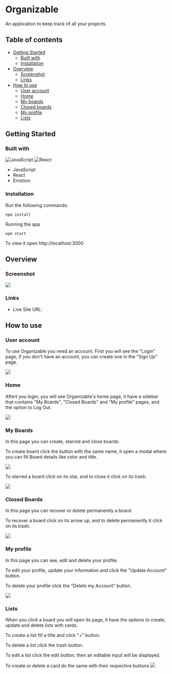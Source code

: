# Organizable

An application to keep track of all your projects.

## Table of contents

- [Getting Started](#getting-started)
  - [Built with](#built-with)
  - [Installation](#installation)
- [Overview](#overview)
  - [Screenshot](#screenshot)
  - [Links](#links)
- [How to use](#how-to-use)
  - [User account](#user-account)
  - [Home](#home)
  - [My boards](#my-boards)
  - [Closed boards](#closed-boards)
  - [My profile](#my-profile)
  - [Lists](#lists)

## Getting Started
### Built with
![JavaScript](https://img.shields.io/badge/-JavaScript-black?style=flat-square&logo=javascript)
![React](https://img.shields.io/badge/-React-%23282C34?style=flat-square&logo=react)
- JavaScript
- React
- Emotion
### Installation
Run the following commands:
```
npm install
```
Running the app
```
npm start
```
To view it open http://localhost:3000

## Overview
### Screenshot
![](./readme-images/organizable.png)

### Links
- Live Site URL:[]()

## How to use
### User account
To use Organizable you need an account. First you will see the "Login" page, if you don't have an account, you can create one in the "Sign Up" page.

![](./readme-images/user-account.gif)

### Home
Aftert you login, you will see Organizable's home page, it have a sidebar that contains "My Boards", "Closed Boards" and "My profile" pages, and the option to Log Out.

![](./readme-images/home.gif)
### My Boards
In this page you can create, starred and close boards.

To create board click the button with the same name, it open a modal where you can fill Board details like color and title.

![](./readme-images/create-board.gif)

To starred a board click on its star, and to close it click on its trash.

![](./readme-images/starred-delete-board.gif)

### Closed Boards
In this page you can recover or delete permanently a board.

To recover a board click on its arrow up, and to delete permanently it click on its trash. 

![](./readme-images/closed-boards.gif)
### My profile
In this page you can see, edit and delete your profile.

To edit your profile, update your information and click the "Update Account" button.

To delete your profile click the "Delete my Account" button.

![](./readme-images/my-profile.gif)
### Lists
When you click a board you will open its page, it have the options to create, update and delete lists with cards.

To create a list fill a title and click "+" button.

To delete a list click the trash button.

To edit a list click the edit button, then an editable input will be displayed.

To create or delete a card do the same with their respective buttons
![](./readme-images/lists.png)